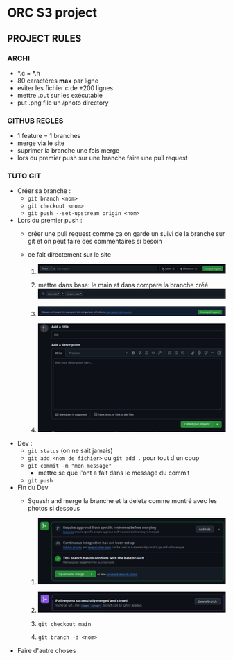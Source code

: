 # ORC S3 project


## PROJECT RULES

### ARCHI

- \*.c = \*.h
- 80 caractères **__max__** par ligne
- eviter les fichier c de +200 lignes
- mettre .out sur les exécutable
- put .png file un /photo directory

### GITHUB REGLES

- 1 feature = 1 branches
- merge via le site
- suprimer la branche une fois merge
- lors du premier push sur une branche faire une pull request

### TUTO GIT

* Créer sa branche :
    * `git branch <nom>`
    * `git checkout <nom>`
    * `git push --set-upstream origin <nom>`
* Lors du premier push :
    * créer une pull request comme ça on garde un suivi de la branche sur git
      et on peut faire des commentaires si besoin
    * ce fait directement sur le site
    
        1. 
            ![](photoREADME/newpull.png "")
        
        2. mettre dans base: le main et dans compare la branche créé
            ![](photoREADME/select.png "")
        
        3. 
            ![](photoREADME/create.png "")
        
        4. 
            ![](photoREADME/createoff.png "")
* Dev :
    * `git status` (on ne sait jamais)
    * `git add <nom de fichier>` ou `git add .` pour tout d'un coup
    * `git commit -m "mon message"`
        * mettre se que l'ont a fait dans le message du commit
    * `git push`
* Fin du Dev
    * Squash and merge la branche et la delete comme montré avec les photos si
      dessous
        
        1.
            ![](photoREADME/squash.png "")

        2.
            ![](photoREADME/delete.png "")

        3. `git checkout main`
        4. `git branch -d <nom>`
* Faire d'autre choses

